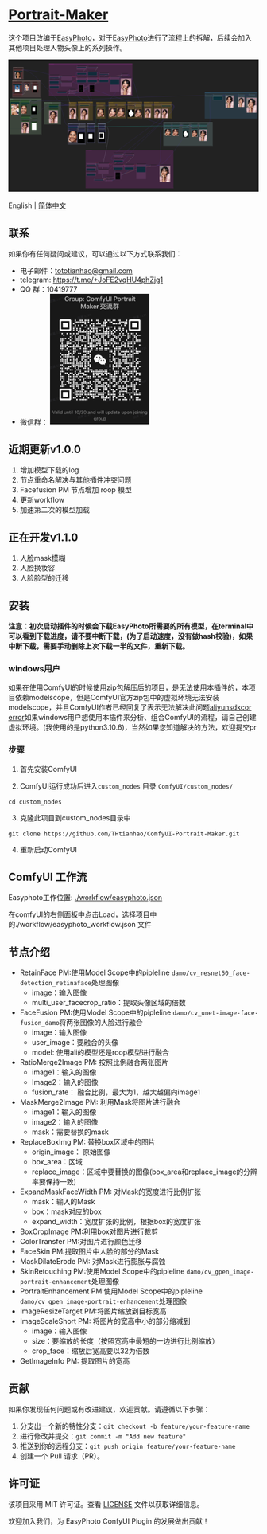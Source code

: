 # [Portrait-Maker](https://github.com/THtianhao/ComfyUI-Portrait-Maker)

这个项目改编于[EasyPhoto](https://github.com/aigc-apps/sd-webui-EasyPhoto)，对于[EasyPhoto](https://github.com/aigc-apps/sd-webui-EasyPhoto)进行了流程上的拆解，后续会加入其他项目处理人物头像上的系列操作。

![](./images/easyphoto.png)

English | [简体中文](./README_zh-CN.md)

## 联系

如果你有任何疑问或建议，可以通过以下方式联系我们：

- 电子邮件：tototianhao@gmail.com
- telegram: https://t.me/+JoFE2vqHU4phZjg1
- QQ 群：10419777
- 微信群： <img src="./images/wechat.jpg" width="200">


## 近期更新v1.0.0

1. 增加模型下载的log
2. 节点重命名解决与其他插件冲突问题
3. Facefusion PM 节点增加 roop 模型
4. 更新workflow
5. 加速第二次的模型加载

## 正在开发v1.1.0
1. 人脸mask模糊
2. 人脸换妆容
3. 人脸脸型的迁移


## 安装

**注意：初次启动插件的时候会下载EasyPhoto所需要的所有模型，在terminal中可以看到下载进度，请不要中断下载，(为了启动速度，没有做hash校验)，如果中断下载，需要手动删除上次下载一半的文件，重新下载。**

### windows用户

如果在使用ComfyUI的时候使用zip包解压后的项目，是无法使用本插件的，本项目依赖modelscope，但是ComfyUI官方zip包中的虚拟环境无法安装modelscope，并且ComfyUI作者已经回复了表示无法解决此问题[aliyunsdkcor error](https://github.com/ltdrdata/ComfyUI-Impact-Pack/issues/223)如果windows用户想使用本插件来分析、组合ComfyUI的流程，请自己创建虚拟环境。(我使用的是python3.10.6)，当然如果您知道解决的方法，欢迎提交pr

### 步骤
1. 首先安装ComfyUI

2. ComfyUI运行成功后进入`custom_nodes` 目录 `ComfyUI/custom_nodes/`

```
cd custom_nodes
```

3. 克隆此项目到custom_nodes目录中

```
git clone https://github.com/THtianhao/ComfyUI-Portrait-Maker.git
```

4. 重新启动ComfyUI

## ComfyUI 工作流

Easyphoto工作位置: [./workflow/easyphoto.json](./workflows/easyphoto.json )

在comfyUI的右侧面板中点击Load，选择项目中的./workflow/easyphoto_workflow.json 文件


## 节点介绍

* RetainFace PM:使用Model Scope中的pipleline `damo/cv_resnet50_face-detection_retinaface`处理图像
	* image：输入图像
	* multi_user_facecrop_ratio：提取头像区域的倍数
* FaceFusion PM:使用Model Scope中的pipleline `damo/cv_unet-image-face-fusion_damo`将两张图像的人脸进行融合
	* image：输入图像
	* user_image：要融合的头像
    * model: 使用ali的模型还是roop模型进行融合
* RatioMerge2Image PM: 按照比例融合两张图片
	* image1：输入的图像
	* Image2：输入的图像
	* fusion_rate： 融合比例，最大为1，越大越偏向image1
* MaskMerge2Image PM: 利用Mask将图片进行融合
	* image1：输入的图像
	* image2：输入的图像
	* mask：需要替换的mask
* ReplaceBoxImg PM: 替换box区域中的图片
	* origin_image： 原始图像
	* box_area：区域
	* replace_image：区域中要替换的图像(box_area和replace_image的分辨率要保持一致)
* ExpandMaskFaceWidth PM: 对Mask的宽度进行比例扩张
	* mask：输入的Mask
	* box：mask对应的box
	* expand_width：宽度扩张的比例，根据box的宽度扩张
* BoxCropImage PM:利用box对图片进行裁剪
* ColorTransfer PM:对图片进行颜色迁移
* FaceSkin PM:提取图片中人脸的部分的Mask
* MaskDilateErode PM: 对Mask进行膨胀与腐蚀
* SkinRetouching PM:使用Model Scope中的pipleline `damo/cv_gpen_image-portrait-enhancement`处理图像
* PortraitEnhancement PM:使用Model Scope中的pipleline `damo/cv_gpen_image-portrait-enhancement`处理图像
* ImageResizeTarget PM:将图片缩放到目标宽高
* ImageScaleShort PM: 将图片的宽高中小的部分缩减到
	* image：输入图像
	* size：要缩放的长度（按照宽高中最短的一边进行比例缩放）
	* crop_face：缩放后宽高要以32为倍数
* GetImageInfo PM: 提取图片的宽高

## 贡献

如果你发现任何问题或有改进建议，欢迎贡献。请遵循以下步骤：

1. 分支出一个新的特性分支：`git checkout -b feature/your-feature-name`
2. 进行修改并提交：`git commit -m "Add new feature"`
3. 推送到你的远程分支：`git push origin feature/your-feature-name`
4. 创建一个 Pull 请求（PR）。

## 许可证

该项目采用 MIT 许可证。查看 [LICENSE](LICENSE) 文件以获取详细信息。



欢迎加入我们，为 EasyPhoto ConfyUI Plugin 的发展做出贡献！
